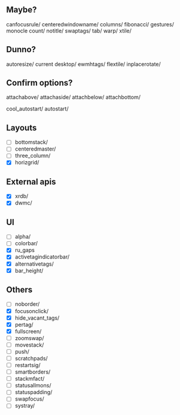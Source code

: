 ## Maybe?
canfocusrule/
centeredwindowname/
columns/
fibonacci/
gestures/
monocle count/
notitle/
swaptags/
tab/
warp/
xtile/

## Dunno?
autoresize/
current desktop/
ewmhtags/
flextile/
inplacerotate/

## Confirm options?
attachabove/
attachaside/
attachbelow/
attachbottom/

cool_autostart/
autostart/

## Layouts
  - [ ] bottomstack/
  - [ ] centeredmaster/
  - [ ] three_column/
  - [X] horizgrid/
## External apis
  - [X] xrdb/
  - [X] dwmc/
## UI
  - [ ] alpha/
  - [ ] colorbar/
  - [X] ru_gaps
  - [X] activetagindicatorbar/
  - [X] alternativetags/
  - [X] bar_height/
## Others
  - [ ] noborder/
  - [X] focusonclick/
  - [X] hide_vacant_tags/
  - [X] pertag/
  - [X] fullscreen/
  - [ ] zoomswap/
  - [ ] movestack/
  - [ ] push/
  - [ ] scratchpads/
  - [ ] restartsig/
  - [ ] smartborders/
  - [ ] stackmfact/
  - [ ] statusallmons/
  - [ ] statuspadding/
  - [ ] swapfocus/
  - [ ] systray/
